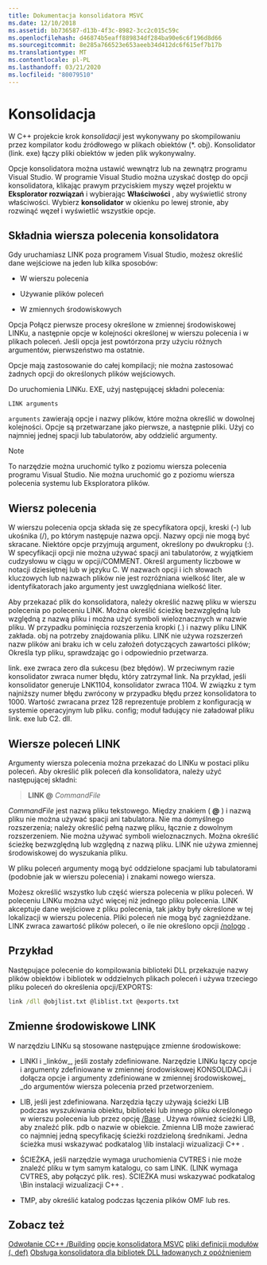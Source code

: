 ```yaml
---
title: Dokumentacja konsolidatora MSVC
ms.date: 12/10/2018
ms.assetid: bb736587-d13b-4f3c-8982-3cc2c015c59c
ms.openlocfilehash: d46874b5eaff889834df284ba90e6c6f196d8d66
ms.sourcegitcommit: 8e285a766523e653aeeb34d412dc6f615ef7b17b
ms.translationtype: MT
ms.contentlocale: pl-PL
ms.lasthandoff: 03/21/2020
ms.locfileid: "80079510"
---
```

# <a name="linking"></a>Konsolidacja

W C++ projekcie krok *konsolidacji* jest wykonywany po skompilowaniu przez kompilator kodu źródłowego w plikach obiektów (*. obj). Konsolidator (link. exe) łączy pliki obiektów w jeden plik wykonywalny.

Opcje konsolidatora można ustawić wewnątrz lub na zewnątrz programu Visual Studio. W programie Visual Studio można uzyskać dostęp do opcji konsolidatora, klikając prawym przyciskiem myszy węzeł projektu w **Eksplorator rozwiązań** i wybierając **Właściwości** , aby wyświetlić strony właściwości. Wybierz **konsolidator** w okienku po lewej stronie, aby rozwinąć węzeł i wyświetlić wszystkie opcje.

## <a name="linker-command-line-syntax"></a>Składnia wiersza polecenia konsolidatora

Gdy uruchamiasz LINK poza programem Visual Studio, możesz określić dane wejściowe na jeden lub kilka sposobów:

- W wierszu polecenia

- Używanie plików poleceń

- W zmiennych środowiskowych

Opcja Połącz pierwsze procesy określone w zmiennej środowiskowej LINKu, a następnie opcje w kolejności określonej w wierszu polecenia i w plikach poleceń. Jeśli opcja jest powtórzona przy użyciu różnych argumentów, pierwszeństwo ma ostatnie.

Opcje mają zastosowanie do całej kompilacji; nie można zastosować żadnych opcji do określonych plików wejściowych.

Do uruchomienia LINKu. EXE, użyj następującej składni polecenia:

```
LINK arguments
```

`arguments` zawierają opcje i nazwy plików, które można określić w dowolnej kolejności. Opcje są przetwarzane jako pierwsze, a następnie pliki. Użyj co najmniej jednej spacji lub tabulatorów, aby oddzielić argumenty.

> [!NOTE]
>  To narzędzie można uruchomić tylko z poziomu wiersza polecenia programu Visual Studio. Nie można uruchomić go z poziomu wiersza polecenia systemu lub Eksploratora plików.

## <a name="command-line"></a>Wiersz polecenia

W wierszu polecenia opcja składa się ze specyfikatora opcji, kreski (-) lub ukośnika (/), po którym następuje nazwa opcji. Nazwy opcji nie mogą być skracane. Niektóre opcje przyjmują argument, określony po dwukropku (:). W specyfikacji opcji nie można używać spacji ani tabulatorów, z wyjątkiem cudzysłowu w ciągu w opcji/COMMENT. Określ argumenty liczbowe w notacji dziesiętnej lub w języku C. W nazwach opcji i ich słowach kluczowych lub nazwach plików nie jest rozróżniana wielkość liter, ale w identyfikatorach jako argumenty jest uwzględniana wielkość liter.

Aby przekazać plik do konsolidatora, należy określić nazwę pliku w wierszu polecenia po poleceniu LINK. Można określić ścieżkę bezwzględną lub względną z nazwą pliku i można użyć symboli wieloznacznych w nazwie pliku. W przypadku pominięcia rozszerzenia kropki (.) i nazwy pliku LINK zakłada. obj na potrzeby znajdowania pliku. LINK nie używa rozszerzeń nazw plików ani braku ich w celu założeń dotyczących zawartości plików; Określa typ pliku, sprawdzając go i odpowiednio przetwarza.

link. exe zwraca zero dla sukcesu (bez błędów).  W przeciwnym razie konsolidator zwraca numer błędu, który zatrzymał link.  Na przykład, jeśli konsolidator generuje LNK1104, konsolidator zwraca 1104.  W związku z tym najniższy numer błędu zwrócony w przypadku błędu przez konsolidatora to 1000.  Wartość zwracana przez 128 reprezentuje problem z konfiguracją w systemie operacyjnym lub pliku. config; moduł ładujący nie załadował pliku link. exe lub C2. dll.

## <a name="link-command-files"></a>Wiersze poleceń LINK

Argumenty wiersza polecenia można przekazać do LINKu w postaci pliku poleceń. Aby określić plik poleceń dla konsolidatora, należy użyć następującej składni:

> **LINK \@** <em>CommandFile</em>

*CommandFile* jest nazwą pliku tekstowego. Między znakiem ( **\@** ) i nazwą pliku nie można używać spacji ani tabulatora. Nie ma domyślnego rozszerzenia; należy określić pełną nazwę pliku, łącznie z dowolnym rozszerzeniem. Nie można używać symboli wieloznacznych. Można określić ścieżkę bezwzględną lub względną z nazwą pliku. LINK nie używa zmiennej środowiskowej do wyszukania pliku.

W pliku poleceń argumenty mogą być oddzielone spacjami lub tabulatorami (podobnie jak w wierszu polecenia) i znakami nowego wiersza.

Możesz określić wszystko lub część wiersza polecenia w pliku poleceń. W poleceniu LINKu można użyć więcej niż jednego pliku polecenia. LINK akceptuje dane wejściowe z pliku polecenia, tak jakby były określone w tej lokalizacji w wierszu polecenia. Pliki poleceń nie mogą być zagnieżdżane. LINK zwraca zawartość plików poleceń, o ile nie określono opcji [/nologo](nologo-suppress-startup-banner-linker.md) .

## <a name="example"></a>Przykład

Następujące polecenie do kompilowania biblioteki DLL przekazuje nazwy plików obiektów i bibliotek w oddzielnych plikach poleceń i używa trzeciego pliku poleceń do określenia opcji/EXPORTS:

```cmd
link /dll @objlist.txt @liblist.txt @exports.txt
```

## <a name="link-environment-variables"></a>Zmienne środowiskowe LINK

W narzędziu LINKu są stosowane następujące zmienne środowiskowe:

- LINKI i \_linków\_, jeśli zostały zdefiniowane. Narzędzie LINKu łączy opcje i argumenty zdefiniowane w zmiennej środowiskowej KONSOLIDACJi i dołącza opcje i argumenty zdefiniowane w zmiennej środowiskowej\_ \_do argumentów wiersza polecenia przed przetworzeniem.

- LIB, jeśli jest zdefiniowana. Narzędzia łączy używają ścieżki LIB podczas wyszukiwania obiektu, biblioteki lub innego pliku określonego w wierszu polecenia lub przez opcję [/Base](base-base-address.md) . Używa również ścieżki LIB, aby znaleźć plik. pdb o nazwie w obiekcie. Zmienna LIB może zawierać co najmniej jedną specyfikację ścieżki rozdzieloną średnikami. Jedna ścieżka musi wskazywać podkatalog \lib instalacji wizualizacji C++ .

- ŚCIEŻKA, jeśli narzędzie wymaga uruchomienia CVTRES i nie może znaleźć pliku w tym samym katalogu, co sam LINK. (LINK wymaga CVTRES, aby połączyć plik. res). ŚCIEŻKA musi wskazywać podkatalog \Bin instalacji wizualizacji C++ .

- TMP, aby określić katalog podczas łączenia plików OMF lub res.

## <a name="see-also"></a>Zobacz też

[Odwołanie CC++ /Building](c-cpp-building-reference.md)
[opcje konsolidatora MSVC](linker-options.md)
[pliki definicji modułów (. def)](module-definition-dot-def-files.md)
[Obsługa konsolidatora dla bibliotek DLL ładowanych z opóźnieniem](linker-support-for-delay-loaded-dlls.md)
